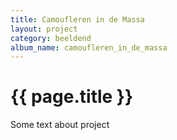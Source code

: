 ```yaml
---
title: Camoufleren in de Massa
layout: project
category: beeldend
album_name: camoufleren_in_de_massa
---
```


# {{ page.title }}

Some text about project